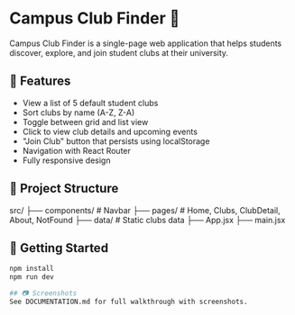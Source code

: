 # Campus Club Finder 🏫

Campus Club Finder is a single-page web application that helps students discover, explore, and join student clubs at their university.

## 🚀 Features

- View a list of 5 default student clubs
- Sort clubs by name (A-Z, Z-A)
- Toggle between grid and list view
- Click to view club details and upcoming events
- "Join Club" button that persists using localStorage
- Navigation with React Router
- Fully responsive design

## 📁 Project Structure
src/
├── components/ # Navbar
├── pages/ # Home, Clubs, ClubDetail, About, NotFound
├── data/ # Static clubs data
├── App.jsx
├── main.jsx

## 🔄 Getting Started

```bash
npm install
npm run dev

## 📷 Screenshots
See DOCUMENTATION.md for full walkthrough with screenshots.